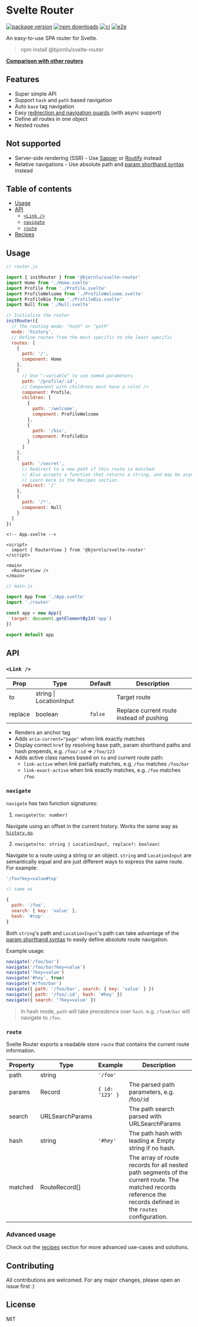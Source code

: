 # Svelte Router

<!-- prettier-ignore -->
[![package version](https://img.shields.io/npm/v/@bjornlu/svelte-router)](https://www.npmjs.com/package/@bjornlu/svelte-router)
[![npm downloads](https://img.shields.io/npm/dm/@bjornlu/svelte-router)](https://www.npmjs.com/package/@bjornlu/svelte-router)
[![ci](https://github.com/bluwy/svelte-router/workflows/CI/badge.svg?event=push)](https://github.com/bluwy/svelte-router/actions)
[![e2e](https://img.shields.io/endpoint?url=https://dashboard.cypress.io/badge/simple/vjxpm8/master&style=flat&logo=cypress)](https://dashboard.cypress.io/projects/vjxpm8/runs)

An easy-to-use SPA router for Svelte.

> npm install @bjornlu/svelte-router

[**Comparison with other routers**](./Comparison.md)

## Features

- Super simple API
- Support `hash` and `path` based navigation
- Auto `base` tag navigation
- Easy [redirection and navigation guards](./Recipes.md#redirects-and-navigation-guard) (with async support)
- Define all routes in one object
- Nested routes

## Not supported

- Server-side rendering (SSR) - Use [Sapper](https://github.com/sveltejs/sapper) or [Routify](https://github.com/roxiness/routify) instead
- Relative navigations - Use absolute path and [param shorthand syntax](./Recipes.md#param-shorthand-paths) instead

## Table of contents

- [Usage](#usage)
- [API](#api)
  - [`<Link />`](#link)
  - [`navigate`](#navigate)
  - [`route`](#route)
- [Recipes](./Recipes.md)

## Usage

```js
// router.js

import { initRouter } from '@bjornlu/svelte-router'
import Home from './Home.svelte'
import Profile from './Profile.svelte'
import ProfileWelcome from './ProfileWelcome.svelte'
import ProfileBio from './ProfileBio.svelte'
import Null from './Null.svelte'

// Initialize the router
initRouter({
  // The routing mode: "hash" or "path"
  mode: 'history',
  // Define routes from the most specific to the least specific
  routes: [
    {
      path: '/',
      component: Home
    },
    {
      // Use ":variable" to use named parameters
      path: '/profile/:id',
      // Component with childrens must have a <slot />
      component: Profile,
      children: [
        {
          path: '/welcome',
          component: ProfileWelcome
        },
        {
          path: '/bio',
          component: ProfileBio
        }
      ]
    },
    {
      path: '/secret',
      // Redirect to a new path if this route is matched.
      // Also accepts a function that returns a string, and may be asynchronous.
      // Learn more in the Recipes section.
      redirect: '/'
    },
    {
      path: '/*',
      component: Null
    }
  ]
})
```

```svelte
<!-- App.svelte -->

<script>
  import { RouterView } from '@bjornlu/svelte-router'
</script>

<main>
  <RouterView />
</main>
```

```js
// main.js

import App from './App.svelte'
import './router'

const app = new App({
  target: document.getElementById('app')
})

export default app
```

## API

### `<Link />`

<!-- prettier-ignore -->
| Prop    | Type                    | Default | Description                              |
|---------|-------------------------|---------|------------------------------------------|
| to      | string \| LocationInput |         | Target route                             |
| replace | boolean                 | `false` | Replace current route instead of pushing |

- Renders an anchor tag
- Adds `aria-current="page"` when link exactly matches
- Display correct `href` by resolving base path, param shorthand paths and hash prepends, e.g. `/foo/:id` => `/foo/123`
- Adds active class names based on `to` and current route path:
  - `link-active` when link partially matches, e.g. `/foo` matches `/foo/bar`
  - `link-exact-active` when link exactly matches, e.g. `/foo` matches `/foo`

### `navigate`

`navigate` has two function signatures:

1.  `navigate(to: number)`

Navigate using an offset in the current history. Works the same way as [`history.go`](https://developer.mozilla.org/en-US/docs/Web/API/History/go).

2.  `navigate(to: string | LocationInput, replace?: boolean)`

Navigate to a route using a string or an object. `string` and `LocationInput` are semantically equal and are just different ways to express the same route. For example:

```js
'/foo?key=value#top'

// same as

{
  path: '/foo',
  search: { key: 'value' },
  hash: '#top'
}
```

Both `string`'s path and `LocationInput`'s path can take advantage of the [param shorthand syntax](./Recipes.md#param-shorthand-paths) to easily define absolute route navigation.

Example usage:

```js
navigate('/foo/bar')
navigate('/foo/bar?key=value')
navigate('?key=value')
navigate('#hey', true)
navigate('#/foo/bar')
navigate({ path: '/foo/bar', search: { key: 'value' } })
navigate({ path: '/foo/:id', hash: '#hey' })
navigate({ search: '?key=value' })
```

> In hash mode, `path` will take precedence over `hash`. e.g. `/foo#/bar` will navigate to `/foo`.

### `route`

Svelte Router exports a readable store `route` that contains the current route information.

<!-- prettier-ignore -->
| Property | Type            | Example         | Description                                                                                                                                                    |
|----------|-----------------|-----------------|----------------------------------------------------------------------------------------------------------------------------------------------------------------|
| path     | string          | `'/foo'`        |                                                                                                                                                                |
| params   | Record          | `{ id: '123' }` | The parsed path parameters, e.g. /foo/:id                                                                                                                      |
| search   | URLSearchParams |                 | The path search parsed with URLSearchParams                                                                                                                    |
| hash     | string          | `'#hey'`        | The path hash with leading `#`. Empty string if no hash.                                                                                                       |
| matched  | RouteRecord[]   |                 | The array of route records for all nested path segments of the current route. The matched records reference the records defined in the `routes` configuration. |

### Advanced usage

Check out the [recipes](./Recipes.md) section for more advanced use-cases and solutions.

## Contributing

All contributions are welcomed. For any major changes, please open an issue first :)

## License

MIT
